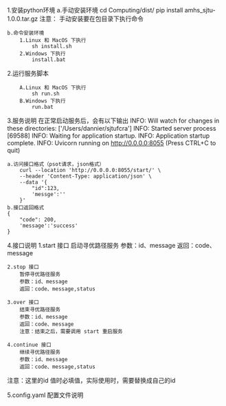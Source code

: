 
1.安装python环境
    a.手动安装环境
    cd Computing/dist/
    pip install amhs_sjtu-1.0.0.tar.gz
    注意：
        手动安装要在包目录下执行命令
    
    b.命令安装环境
        1.Linux 和 MacOS 下执行
            sh install.sh
        2.Windows 下执行
            install.bat

2.运行服务脚本
    
        A.Linux 和 MacOS 下执行
            sh run.sh
        B.Windows 下执行
            run.bat

3.服务说明
    在正常启动服务后，会有以下输出
    INFO:     Will watch for changes in these directories: ['/Users/dannier/sjtufcra']
    INFO:     Started server process [69588]
    INFO:     Waiting for application startup.
    INFO:     Application startup complete.
    INFO:     Uvicorn running on http://0.0.0.0:8055 (Press CTRL+C to quit)

    a.访问接口格式（psot请求，json格式）
        curl --location 'http://0.0.0.0:8055/start/' \
        --header 'Content-Type: application/json' \
        --data '{
            "id":123,
            'messge':''
        }'
    b.接口返回格式
    {
        "code": 200,
        'message':'success'
    }

4.接口说明
    1.start 接口
        启动寻优路径服务
        参数：id、message
        返回：code、message

    2.stop 接口
        暂停寻优路径服务
        参数：id、message
        返回：code、message,status

    3.over 接口
        结束寻优路径服务
        参数：id、message
        返回：code、message
        注意：结束之后，需要调用 start 重启服务

    4.continue 接口
        继续寻优路径服务
        参数：id、message
        返回：code、message,status
    
注意：这里的id 值时必填值，实际使用时，需要替换成自己的id


5.config.yaml 配置文件说明